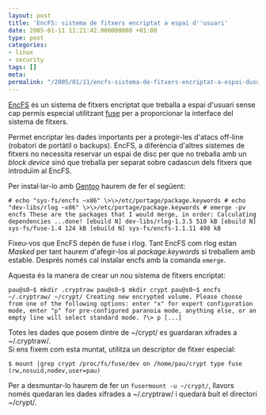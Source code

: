 ```yaml
---
layout: post
title: 'EncFS: sistema de fitxers encriptat a espai d''usuari'
date: 2005-01-11 11:21:42.000000000 +01:00
type: post
categories:
- linux
- security
tags: []
meta:
permalink: "/2005/01/11/encfs-sistema-de-fitxers-encriptat-a-espai-dusuari/"
---
```

[EncFS](http://encfs.sourceforge.net/) és un sistema de fitxers encriptat que treballa a espai d'usuari sense cap permís especial utilitzant [fuse](http://fuse.sourceforge.net/) per a proporcionar la interface del sistema de fitxers.

Permet encriptar les dades importants per a protegir-les d'atacs off-line (robatori de portàtil o backups). EncFS, a diferència d'altres sistemes de fitxers no necessita reservar un espai de disc per que no treballa amb un _block device_ sinó que treballa per separat sobre cadascun dels fitxers que introduïm al EncFS.

Per instal·lar-lo amb [Gentoo](http://www.gentoo.org) haurem de fer el següent:

```
# echo "sys-fs/encfs ~x86" \>\>/etc/portage/package.keywords # echo "dev-libs/rlog ~x86" \>\>/etc/portage/package.keywords # emerge -pv encfs These are the packages that I would merge, in order: Calculating dependencies ...done! [ebuild N] dev-libs/rlog-1.3.5 510 kB [ebuild N] sys-fs/fuse-1.4 124 kB [ebuild N] sys-fs/encfs-1.1.11 498 kB
```

Fixeu-vos que EncFS depén de fuse i rlog. Tant EncFS com rlog estan _Masked_ per tant haurem d'afegir-los al _package.keywords_ si treballem amb estable. Després només cal instalar encfs amb la comanda `emerge`.

Aquesta és la manera de crear un nou sistema de fitxers encriptat:

```
pau@s0~$ mkdir .cryptraw pau@s0~$ mkdir crypt pau@s0~$ encfs ~/.cryptraw/ ~/crypt/ Creating new encrypted volume. Please choose from one of the following options: enter "x" for expert configuration mode, enter "p" for pre-configured paranoia mode, anything else, or an empty line will select standard mode. ?\> p [...]
```

Totes les dades que posem dintre de ~/crypt/ es guardaran xifrades a ~/.cryptraw/.  
Si ens fixem com esta muntat, utilitza un descriptor de fitxer especial:

```
$ mount |grep crypt /proc/fs/fuse/dev on /home/pau/crypt type fuse (rw,nosuid,nodev,user=pau)
```

Per a desmuntar-lo haurem de fer un `fusermount -u ~/crypt/`, llavors només quedaran les dades xifrades a ~/.cryptraw/ i quedarà buit el directori ~/crypt/.


